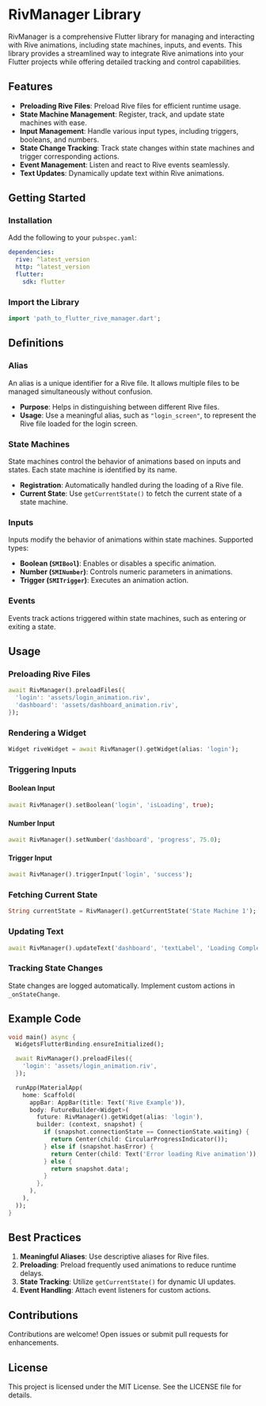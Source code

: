 
# RivManager Library

RivManager is a comprehensive Flutter library for managing and interacting with Rive animations, including state machines, inputs, and events. This library provides a streamlined way to integrate Rive animations into your Flutter projects while offering detailed tracking and control capabilities.

## Features

- **Preloading Rive Files**: Preload Rive files for efficient runtime usage.
- **State Machine Management**: Register, track, and update state machines with ease.
- **Input Management**: Handle various input types, including triggers, booleans, and numbers.
- **State Change Tracking**: Track state changes within state machines and trigger corresponding actions.
- **Event Management**: Listen and react to Rive events seamlessly.
- **Text Updates**: Dynamically update text within Rive animations.

## Getting Started

### Installation

Add the following to your `pubspec.yaml`:

```yaml
dependencies:
  rive: ^latest_version
  http: ^latest_version
  flutter:
    sdk: flutter
```

### Import the Library

```dart
import 'path_to_flutter_rive_manager.dart';
```

## Definitions

### Alias

An alias is a unique identifier for a Rive file. It allows multiple files to be managed simultaneously without confusion.

- **Purpose**: Helps in distinguishing between different Rive files.
- **Usage**: Use a meaningful alias, such as `"login_screen"`, to represent the Rive file loaded for the login screen.

### State Machines

State machines control the behavior of animations based on inputs and states. Each state machine is identified by its name.

- **Registration**: Automatically handled during the loading of a Rive file.
- **Current State**: Use `getCurrentState()` to fetch the current state of a state machine.

### Inputs

Inputs modify the behavior of animations within state machines. Supported types:
- **Boolean (`SMIBool`)**: Enables or disables a specific animation.
- **Number (`SMINumber`)**: Controls numeric parameters in animations.
- **Trigger (`SMITrigger`)**: Executes an animation action.

### Events

Events track actions triggered within state machines, such as entering or exiting a state.

## Usage

### Preloading Rive Files

```dart
await RivManager().preloadFiles({
  'login': 'assets/login_animation.riv',
  'dashboard': 'assets/dashboard_animation.riv',
});
```

### Rendering a Widget

```dart
Widget riveWidget = await RivManager().getWidget(alias: 'login');
```

### Triggering Inputs

#### Boolean Input

```dart
await RivManager().setBoolean('login', 'isLoading', true);
```

#### Number Input

```dart
await RivManager().setNumber('dashboard', 'progress', 75.0);
```

#### Trigger Input

```dart
await RivManager().triggerInput('login', 'success');
```

### Fetching Current State

```dart
String currentState = RivManager().getCurrentState('State Machine 1');
```

### Updating Text

```dart
await RivManager().updateText('dashboard', 'textLabel', 'Loading Complete');
```

### Tracking State Changes

State changes are logged automatically. Implement custom actions in `_onStateChange`.

## Example Code

```dart
void main() async {
  WidgetsFlutterBinding.ensureInitialized();

  await RivManager().preloadFiles({
    'login': 'assets/login_animation.riv',
  });

  runApp(MaterialApp(
    home: Scaffold(
      appBar: AppBar(title: Text('Rive Example')),
      body: FutureBuilder<Widget>(
        future: RivManager().getWidget(alias: 'login'),
        builder: (context, snapshot) {
          if (snapshot.connectionState == ConnectionState.waiting) {
            return Center(child: CircularProgressIndicator());
          } else if (snapshot.hasError) {
            return Center(child: Text('Error loading Rive animation'));
          } else {
            return snapshot.data!;
          }
        },
      ),
    ),
  ));
}
```

## Best Practices

1. **Meaningful Aliases**: Use descriptive aliases for Rive files.
2. **Preloading**: Preload frequently used animations to reduce runtime delays.
3. **State Tracking**: Utilize `getCurrentState()` for dynamic UI updates.
4. **Event Handling**: Attach event listeners for custom actions.

## Contributions

Contributions are welcome! Open issues or submit pull requests for enhancements.

## License

This project is licensed under the MIT License. See the LICENSE file for details.
